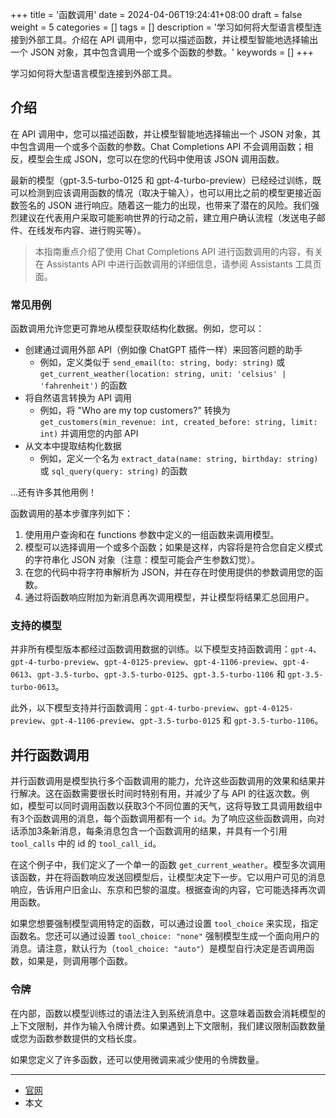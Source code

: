 +++
title = '函数调用'
date = 2024-04-06T19:24:41+08:00
draft = false
weight = 5
categories = []
tags = []
description = '学习如何将大型语言模型连接到外部工具。介绍在 API 调用中，您可以描述函数，并让模型智能地选择输出一个 JSON 对象，其中包含调用一个或多个函数的参数。'
keywords = []
+++

学习如何将大型语言模型连接到外部工具。

## 介绍

在 API 调用中，您可以描述函数，并让模型智能地选择输出一个 JSON 对象，其中包含调用一个或多个函数的参数。Chat Completions API 不会调用函数；相反，模型会生成 JSON，您可以在您的代码中使用该 JSON 调用函数。

最新的模型（gpt-3.5-turbo-0125 和 gpt-4-turbo-preview）已经经过训练，既可以检测到应该调用函数的情况（取决于输入），也可以用比之前的模型更接近函数签名的 JSON 进行响应。随着这一能力的出现，也带来了潜在的风险。我们强烈建议在代表用户采取可能影响世界的行动之前，建立用户确认流程（发送电子邮件、在线发布内容、进行购买等）。

> 本指南重点介绍了使用 Chat Completions API 进行函数调用的内容，有关在 Assistants API 中进行函数调用的详细信息，请参阅 Assistants 工具页面。

### 常见用例

函数调用允许您更可靠地从模型获取结构化数据。例如，您可以：

- 创建通过调用外部 API（例如像 ChatGPT 插件一样）来回答问题的助手
    - 例如，定义类似于 `send_email(to: string, body: string)` 或 `get_current_weather(location: string, unit: 'celsius' | 'fahrenheit')` 的函数
- 将自然语言转换为 API 调用
    - 例如，将 "Who are my top customers?" 转换为 `get_customers(min_revenue: int, created_before: string, limit: int)` 并调用您的内部 API
- 从文本中提取结构化数据
    - 例如，定义一个名为 `extract_data(name: string, birthday: string)` 或 `sql_query(query: string)` 的函数

...还有许多其他用例！

函数调用的基本步骤序列如下：

1. 使用用户查询和在 functions 参数中定义的一组函数来调用模型。
1. 模型可以选择调用一个或多个函数；如果是这样，内容将是符合您自定义模式的字符串化 JSON 对象（注意：模型可能会产生参数幻觉）。
1. 在您的代码中将字符串解析为 JSON，并在存在时使用提供的参数调用您的函数。
1. 通过将函数响应附加为新消息再次调用模型，并让模型将结果汇总回用户。

### 支持的模型

并非所有模型版本都经过函数调用数据的训练。以下模型支持函数调用：`gpt-4`、`gpt-4-turbo-preview`、`gpt-4-0125-preview`、`gpt-4-1106-preview`、`gpt-4-0613`、`gpt-3.5-turbo`、`gpt-3.5-turbo-0125`、`gpt-3.5-turbo-1106` 和 `gpt-3.5-turbo-0613`。

此外，以下模型支持并行函数调用：`gpt-4-turbo-preview`、`gpt-4-0125-preview`、`gpt-4-1106-preview`、`gpt-3.5-turbo-0125` 和 `gpt-3.5-turbo-1106`。

## 并行函数调用

并行函数调用是模型执行多个函数调用的能力，允许这些函数调用的效果和结果并行解决。这在函数需要很长时间时特别有用，并减少了与 API 的往返次数。例如，模型可以同时调用函数以获取3个不同位置的天气，这将导致工具调用数组中有3个函数调用的消息，每个函数调用都有一个 `id`。为了响应这些函数调用，向对话添加3条新消息，每条消息包含一个函数调用的结果，并具有一个引用 `tool_calls` 中的 id 的 `tool_call_id`。

在这个例子中，我们定义了一个单一的函数 `get_current_weather`。模型多次调用该函数，并在将函数响应发送回模型后，让模型决定下一步。它以用户可见的消息响应，告诉用户旧金山、东京和巴黎的温度。根据查询的内容，它可能选择再次调用函数。

如果您想要强制模型调用特定的函数，可以通过设置 `tool_choice` 来实现，指定函数名。您还可以通过设置 `tool_choice: "none"` 强制模型生成一个面向用户的消息。请注意，默认行为（`tool_choice: "auto"`）是模型自行决定是否调用函数，如果是，则调用哪个函数。

### 令牌

在内部，函数以模型训练过的语法注入到系统消息中。这意味着函数会消耗模型的上下文限制，并作为输入令牌计费。如果遇到上下文限制，我们建议限制函数数量或您为函数参数提供的文档长度。

如果您定义了许多函数，还可以使用微调来减少使用的令牌数量。

---

- [官网](https://platform.openai.com/docs/guides/function-calling)
- 本文
    <!-- - [博客 - 从零开始学AI](...) -->
    <!-- - [微信 - 从零开始学AI](...) -->
    <!-- - [CSDN - 从零开始学AI](...) -->
    <!-- - [知乎 - 从零开始学AI](...) -->
